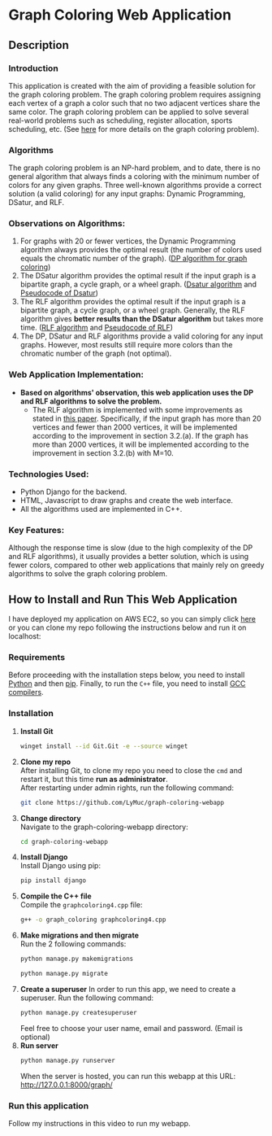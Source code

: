 # Graph Coloring Web Application

## Description

### Introduction

This application is created with the aim of providing a feasible solution for the graph coloring problem. The graph coloring problem requires assigning each vertex of a graph a color such that no two adjacent vertices share the same color. The graph coloring problem can be applied to solve several real-world problems such as scheduling, register allocation, sports scheduling, etc. (See [here](https://en.wikipedia.org/wiki/Graph_coloring) for more details on the graph coloring problem).

### Algorithms

The graph coloring problem is an NP-hard problem, and to date, there is no general algorithm that always finds a coloring with the minimum number of colors for any given graphs. Three well-known algorithms provide a correct solution (a valid coloring) for any input graphs: Dynamic Programming, DSatur, and RLF.

### Observations on Algorithms:
1. For graphs with 20 or fewer vertices, the Dynamic Programming algorithm always provides the optimal result (the number of colors used equals the chromatic number of the graph). ([DP algorithm for graph coloring](https://www.cs.helsinki.fi/u/jwkangas/presentations/slides-eea.pdf))
2. The DSatur algorithm provides the optimal result if the input graph is a bipartite graph, a cycle graph, or a wheel graph. ([Dsatur algorithm](https://en.wikipedia.org/wiki/DSatur) and [Pseudocode of Dsatur](https://arxiv.org/pdf/2108.09329))
3. The RLF algorithm provides the optimal result if the input graph is a bipartite graph, a cycle graph, or a wheel graph. Generally, the RLF algorithm gives **better results than the DSatur algorithm** but takes more time. ([RLF algorithm](https://en.wikipedia.org/wiki/Recursive_largest_first_algorithm) and [Pseudocode of RLF](https://arxiv.org/pdf/2108.09329))
4. The DP, DSatur and RLF algorithms provide a valid coloring for any input graphs. However, most results still require more colors than the chromatic number of the graph (not optimal).

### Web Application Implementation:
- **Based on algorithms' observation, this web application uses the DP and RLF algorithms to solve the problem.**
  - The RLF algorithm is implemented with some improvements as stated in [this paper](https://www.gerad.ca/~alainh/RLFPaper.pdf). Specifically, if the input graph has more than 20 vertices and fewer than 2000 vertices, it will be implemented according to the improvement in section 3.2.(a). If the graph has more than 2000 vertices, it will be implemented according to the improvement in section 3.2.(b) with M=10.

### Technologies Used:
- Python Django for the backend.
- HTML, Javascript to draw graphs and create the web interface.
- All the algorithms used are implemented in C++.

### Key Features:
Although the response time is slow (due to the high complexity of the DP and RLF algorithms), it usually provides a better solution, which is using fewer colors, compared to other web applications that mainly rely on greedy algorithms to solve the graph coloring problem.

## How to Install and Run This Web Application

I have deployed my application on AWS EC2, so you can simply click [here](http://13.211.64.117:8000/graph/) or you can clone my repo following the instructions below and run it on localhost:

### Requirements
Before proceeding with the installation steps below, you need to install [Python](https://www.python.org/) and then [pip](https://www.youtube.com/watch?v=fJKdIf11GcI). Finally, to run the `C++` file, you need to install [GCC compilers](https://www.youtube.com/watch?v=sXW2VLrQ3Bs).

### Installation
1. **Install Git**  
   ```bash
   winget install --id Git.Git -e --source winget
   ```
2. **Clone my repo**  
   After installing Git, to clone my repo you need to close the `cmd` and restart it, but this time **run as administrator**.  
   After restarting under admin rights, run the following command:  
   ```bash
   git clone https://github.com/LyMuc/graph-coloring-webapp
   ```
3. **Change directory**  
   Navigate to the graph-coloring-webapp directory:  
   ```bash
   cd graph-coloring-webapp
   ```
4. **Install Django**  
   Install Django using pip:  
   ```bash
   pip install django
   ```
5. **Compile the C++ file**  
   Compile the `graphcoloring4.cpp` file:  
   ```bash
   g++ -o graph_coloring graphcoloring4.cpp
6. **Make migrations and then migrate**  
   Run the 2 following commands:  
   ```bash
   python manage.py makemigrations
   ```
   ```bash
   python manage.py migrate
   ```
7. **Create a superuser**
   In order to run this app, we need to create a superuser. Run the following command:
   ```bash
   python manage.py createsuperuser
   ```
   Feel free to choose your user name, email and password. (Email is optional)
8. **Run server**
   ```bash
   python manage.py runserver
   ```
   When the server is hosted, you can run this webapp at this URL: http://127.0.0.1:8000/graph/

### Run this application
Follow my instructions in this video to run my webapp.









